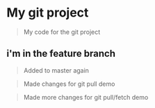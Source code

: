 # My git project


> My code for the git project

## i'm in the feature branch 


> Added to master again

> Made changes for git pull demo

> Made more changes for git pull/fetch demo
